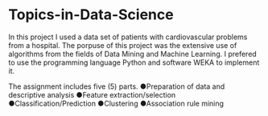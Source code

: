 # Topics-in-Data-Science
In this project I used a data set of patients with cardiovascular problems from a hospital. The porpuse of this project was the extensive use of algorithms from the fields of Data Mining and Machine Learning. I prefered to use the programming language Python and software WEKA to implement it.

The assignment includes five (5) parts.
●Preparation of data and descriptive analysis
●Feature extraction/selection 
●Classification/Prediction
●Clustering
●Association rule mining

